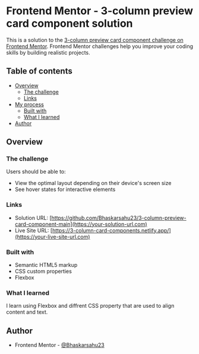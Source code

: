# Frontend Mentor - 3-column preview card component solution

This is a solution to the [3-column preview card component challenge on Frontend Mentor](https://www.frontendmentor.io/challenges/3column-preview-card-component-pH92eAR2-). Frontend Mentor challenges help you improve your coding skills by building realistic projects.

## Table of contents

-   [Overview](#overview)
    -   [The challenge](#the-challenge)
    -   [Links](#links)
-   [My process](#my-process)
    -   [Built with](#built-with)
    -   [What I learned](#what-i-learned)
-   [Author](#author)

## Overview

### The challenge

Users should be able to:

-   View the optimal layout depending on their device's screen size
-   See hover states for interactive elements

### Links

-   Solution URL: [https://github.com/Bhaskarsahu23/3-column-preview-card-component-main](https://your-solution-url.com)
-   Live Site URL: [https://3-column-card-components.netlify.app/](https://your-live-site-url.com)

### Built with

-   Semantic HTML5 markup
-   CSS custom properties
-   Flexbox

### What I learned

I learn using Flexbox and diffrent CSS property that are used to align content and text.

## Author

-   Frontend Mentor - [@Bhaskarsahu23](https://www.frontendmentor.io/profile/Bhaskarsahu23)
